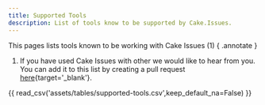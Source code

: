 ```yaml
---
title: Supported Tools
description: List of tools know to be supported by Cake.Issues.
---
```


This pages lists tools known to be working with Cake Issues (1)
{ .annotate }

1.  If you have used Cake Issues with other we would like to hear from you.
    You can add it to this list by creating a pull request [here](https://github.com/cake-contrib/Cake.Issues/tree/develop/docs/docs/documentation/assets/tables/supported-tools.csv){target='_blank'}.

{{ read_csv('assets/tables/supported-tools.csv',keep_default_na=False) }}
